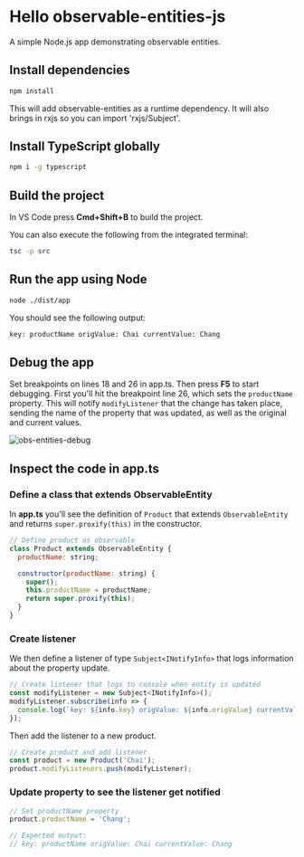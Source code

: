 # Hello observable-entities-js

A simple Node.js app demonstrating observable entities.

## Install dependencies

```bash
npm install
```

This will add observable-entities as a runtime dependency. It will also brings in rxjs so you can import 'rxjs/Subject'.

## Install TypeScript globally

```bash
npm i -g typescript
```

## Build the project

In VS Code press **Cmd+Shift+B** to build the project.

You can also execute the following from the integrated terminal:

```bash
tsc -p src
```

## Run the app using Node

```bash
node ./dist/app
```

You should see the following output:

```bash
key: productName origValue: Chai currentValue: Chang
```

## Debug the app

Set breakpoints on lines 18 and 26 in app.ts. Then press **F5** to start debugging. First you'll hit the breakpoint line 26, which sets the `productName` property.  This will notify `modifyListener` that the change has taken place, sending the name of the property that was updated, as well as the original and current values.

![obs-entities-debug](https://user-images.githubusercontent.com/2836367/30654763-835112de-9df4-11e7-8d40-6416a7f95dd6.gif)

## Inspect the code in app.ts

### Define a class that extends ObservableEntity

In **app.ts** you'll see the definition of `Product` that extends `ObservableEntity` and returns `super.proxify(this)` in the constructor.

```js
// Define product as observable
class Product extends ObservableEntity {
  productName: string;

  constructor(productName: string) {
    super();
    this.productName = productName;
    return super.proxify(this);
  }
}
```

### Create listener

We then define a listener of type `Subject<INotifyInfo>` that logs information about the property update.

```js
// Create listener that logs to console when entity is updated
const modifyListener = new Subject<INotifyInfo>();
modifyListener.subscribe(info => {
  console.log(`key: ${info.key} origValue: ${info.origValue} currentValue: ${info.currentValue}`)
});
```

Then add the listener to a new product.

```js
// Create product and add listener
const product = new Product('Chai');
product.modifyListeners.push(modifyListener);
```

### Update property to see the listener get notified

```js
// Set productName property
product.productName = 'Chang';

// Expected output:
// key: productName origValue: Chai currentValue: Chang
```


